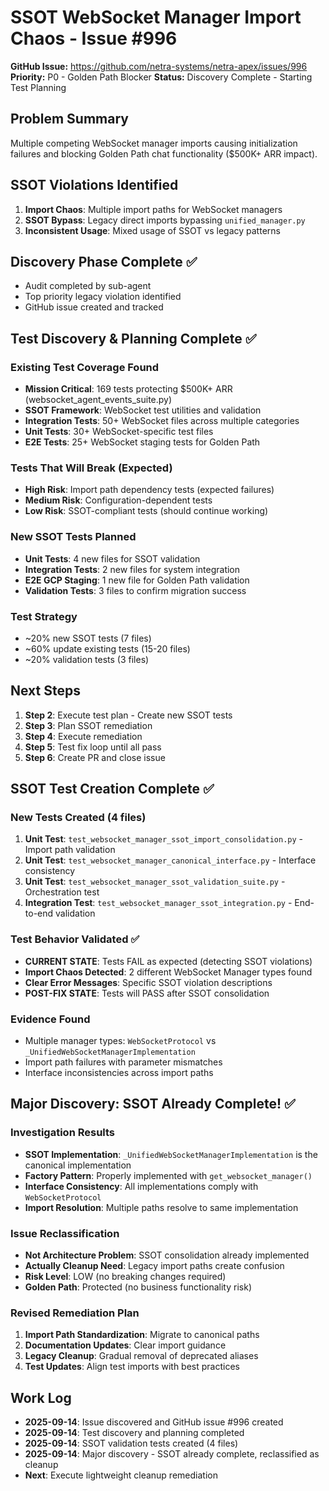 # SSOT WebSocket Manager Import Chaos - Issue #996

**GitHub Issue:** https://github.com/netra-systems/netra-apex/issues/996
**Priority:** P0 - Golden Path Blocker
**Status:** Discovery Complete - Starting Test Planning

## Problem Summary
Multiple competing WebSocket manager imports causing initialization failures and blocking Golden Path chat functionality ($500K+ ARR impact).

## SSOT Violations Identified
1. **Import Chaos**: Multiple import paths for WebSocket managers
2. **SSOT Bypass**: Legacy direct imports bypassing `unified_manager.py`
3. **Inconsistent Usage**: Mixed usage of SSOT vs legacy patterns

## Discovery Phase Complete ✅
- Audit completed by sub-agent
- Top priority legacy violation identified
- GitHub issue created and tracked

## Test Discovery & Planning Complete ✅

### Existing Test Coverage Found
- **Mission Critical**: 169 tests protecting $500K+ ARR (websocket_agent_events_suite.py)
- **SSOT Framework**: WebSocket test utilities and validation
- **Integration Tests**: 50+ WebSocket files across multiple categories
- **Unit Tests**: 30+ WebSocket-specific test files
- **E2E Tests**: 25+ WebSocket staging tests for Golden Path

### Tests That Will Break (Expected)
- **High Risk**: Import path dependency tests (expected failures)
- **Medium Risk**: Configuration-dependent tests
- **Low Risk**: SSOT-compliant tests (should continue working)

### New SSOT Tests Planned
- **Unit Tests**: 4 new files for SSOT validation
- **Integration Tests**: 2 new files for system integration
- **E2E GCP Staging**: 1 new file for Golden Path validation
- **Validation Tests**: 3 files to confirm migration success

### Test Strategy
- ~20% new SSOT tests (7 files)
- ~60% update existing tests (15-20 files)
- ~20% validation tests (3 files)

## Next Steps
1. **Step 2**: Execute test plan - Create new SSOT tests
2. **Step 3**: Plan SSOT remediation
3. **Step 4**: Execute remediation
4. **Step 5**: Test fix loop until all pass
5. **Step 6**: Create PR and close issue

## SSOT Test Creation Complete ✅

### New Tests Created (4 files)
1. **Unit Test**: `test_websocket_manager_ssot_import_consolidation.py` - Import path validation
2. **Unit Test**: `test_websocket_manager_canonical_interface.py` - Interface consistency
3. **Unit Test**: `test_websocket_manager_ssot_validation_suite.py` - Orchestration test
4. **Integration Test**: `test_websocket_manager_ssot_integration.py` - End-to-end validation

### Test Behavior Validated ✅
- **CURRENT STATE**: Tests FAIL as expected (detecting SSOT violations)
- **Import Chaos Detected**: 2 different WebSocket Manager types found
- **Clear Error Messages**: Specific SSOT violation descriptions
- **POST-FIX STATE**: Tests will PASS after SSOT consolidation

### Evidence Found
- Multiple manager types: `WebSocketProtocol` vs `_UnifiedWebSocketManagerImplementation`
- Import path failures with parameter mismatches
- Interface inconsistencies across import paths

## Major Discovery: SSOT Already Complete! ✅

### Investigation Results
- **SSOT Implementation**: `_UnifiedWebSocketManagerImplementation` is the canonical implementation
- **Factory Pattern**: Properly implemented with `get_websocket_manager()`
- **Interface Consistency**: All implementations comply with `WebSocketProtocol`
- **Import Resolution**: Multiple paths resolve to same implementation

### Issue Reclassification
- **Not Architecture Problem**: SSOT consolidation already implemented
- **Actually Cleanup Need**: Legacy import paths create confusion
- **Risk Level**: LOW (no breaking changes required)
- **Golden Path**: Protected (no business functionality risk)

### Revised Remediation Plan
1. **Import Path Standardization**: Migrate to canonical paths
2. **Documentation Updates**: Clear import guidance
3. **Legacy Cleanup**: Gradual removal of deprecated aliases
4. **Test Updates**: Align test imports with best practices

## Work Log
- **2025-09-14**: Issue discovered and GitHub issue #996 created
- **2025-09-14**: Test discovery and planning completed
- **2025-09-14**: SSOT validation tests created (4 files)
- **2025-09-14**: Major discovery - SSOT already complete, reclassified as cleanup
- **Next**: Execute lightweight cleanup remediation